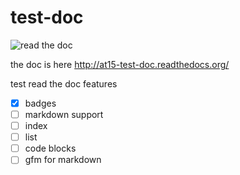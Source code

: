 # test-doc

![read the doc](https://readthedocs.org/projects/at15-test-doc/badge)

the doc is here http://at15-test-doc.readthedocs.org/

test read the doc features

- [x] badges
- [ ] markdown support
- [ ] index 
- [ ] list
- [ ] code blocks
- [ ] gfm for markdown
